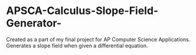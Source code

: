# APSCA-Calculus-Slope-Field-Generator-
Created as a part of my final project for AP Computer Science Applications. Generates a slope field when given a differential equation. 
